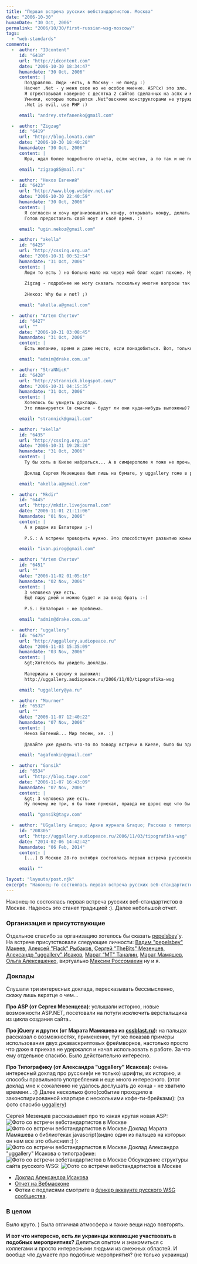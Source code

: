 ```yaml
---
title: "Первая встреча русских вебстандартистов. Москва"
date: "2006-10-30"
humanDate: "30 Oct, 2006"
permalink: "2006/10/30/first-russian-wsg-moscow/"
tags: 
  - "web-standards"
comments: 
  -  author: "IDcontent"
     id: "6418"
     url: "http://idcontent.com"
     date: "2006-10-30 18:34:47"
     humandate: "30 Oct, 2006"
     content: | 
       Поздравляю. Люди -есть, в Москву - не поеду :)
       Насчет .Net - у меня свое но не особое мнение. ASP(x) это зло.
       Я отрехтовывал наверное с десятка 2 сайтов сделанных на аспх и могу тебе сказать, что если выбросить оттуда верстальщика (из цикла разработки), то с 99.99% вероятностьют на эти сайты, кроме самих разработчиков никто не пойдет, просто потому что не сможет :)
       Умники, которые пользуются .Net"овскими конструкторами не утруждаю себя самокопанием и попыткой выдать приличный HTML output, а поскольку в руководстве обь этом ничего нет, значит и так покатит. Хотя вне сомнений, логику можно выдавать и в нормальный контейнер, а не в стандартный табличный контролс. 
       .Net is evil, use PHP :)

     email: "andrey.stefanenko@gmail.com"

  -  author: "Zigzag"
     id: "6419"
     url: "http://blog.lovata.com"
     date: "2006-10-30 18:40:28"
     humandate: "30 Oct, 2006"
     content: | 
       Юра, ждал более подробного отчета, если честно, а то так и не понятно, что вы там решили-то? Вроде, как сайт сделать... Хотелось бы принять участие в следующем подобном мероприятии, к сожалению (или к счастью ;) ) я не украинец, а беларус. И если здесь будут белорусы отписываться в комментах, стукните мне в аську 2333155, может, тоже решим организовать подобное.

     email: "zigzag85@mail.ru"

  -  author: "Некоз Евгений"
     id: "6423"
     url: "http://www.blog.webdev.net.ua"
     date: "2006-10-30 22:40:59"
     humandate: "30 Oct, 2006"
     content: | 
       Я согласен и хочу организовывать конфу, открывать конфу, делать доклады на конфе украинских веб разработчиков!!! :)
       Готов предоставить свой ноут и своё время. :)

     email: "ugin.nekoz@gmail.com"

  -  author: "akella"
     id: "6425"
     url: "http://cssing.org.ua"
     date: "2006-10-31 00:52:54"
     humandate: "31 Oct, 2006"
     content: | 
       Люди то есть ) но больно мало их через мой блог ходит похоже. Ну да и москва не сразу строилась... Для начала достаточно несколько человек думаю.
       
       Zigzag - подробнее не могу сказать поскольку многие вопросы так и остались нерешенными, потому говорить что то конкретное еще рановато. Насчет принять участие - думаю это вполне реально ).
       
       2Некоз: Why бы и not? ;)

     email: "akella.a@gmail.com"

  -  author: "Artem Chertov"
     id: "6427"
     url: ""
     date: "2006-10-31 03:08:45"
     humandate: "31 Oct, 2006"
     content: | 
       Есть желание, время и даже место, если понадобиться. Вот, только живу я не в Киеве и не в Харькове. Симферополь - к вашим услугам... :)

     email: "admin@drake.com.ua"

  -  author: "StraNNicK"
     id: "6428"
     url: "http://strannick.blogspot.com/"
     date: "2006-10-31 04:15:35"
     humandate: "31 Oct, 2006"
     content: | 
       Хотелось бы увидеть доклады.
       Это планируется (в смысле - будут ли они куда-нибудь выложены)?

     email: "strannick@gmail.com"

  -  author: "akella"
     id: "6435"
     url: "http://cssing.org.ua"
     date: "2006-10-31 19:28:20"
     humandate: "31 Oct, 2006"
     content: | 
       Ту бы хоть в Киеве набраться... А в симферополе я тоже не прочь, лучше правда уже тогда в Евпатории ;)
       
       Доклад Сергея Мезенцева был лишь на бумаге, у uggallery тоже в распечатках а не электронном, у Марата Мамяшева был в виде презентации, но это скорее просьба к нему, наверное в ближайшее время где то он его обнародует.... Потому к сожалению пока этой информацией не могу поделиться...

     email: "akella.a@gmail.com"

  -  author: "Mkdir"
     id: "6445"
     url: "http://mkdir.livejournal.com"
     date: "2006-11-01 21:11:06"
     humandate: "01 Nov, 2006"
     content: | 
       А я родом из Евпатории ;-)
       
       P.S.: А встречи проводить нужно. Это способствует развитию комьюнити, в результате которого выигрывают все.

     email: "ivan.pirog@gmail.com"

  -  author: "Artem Chertov"
     id: "6451"
     url: ""
     date: "2006-11-02 01:05:16"
     humandate: "02 Nov, 2006"
     content: | 
       3 человека уже есть.
       Ещё пару дней и можно будет и за вход брать :-)
       
       P.S.: Евпатория - не проблема.

     email: "admin@drake.com.ua"

  -  author: "uggallery"
     id: "6475"
     url: "http://uggallery.audiopeace.ru"
     date: "2006-11-03 15:35:09"
     humandate: "03 Nov, 2006"
     content: | 
       &gt;Хотелось бы увидеть доклады.
       
       Материалы к своему я выложил:
       http://uggallery.audiopeace.ru/2006/11/03/tipografika-wsg

     email: "uggallery@ya.ru"

  -  author: "Mourner"
     id: "6532"
     url: ""
     date: "2006-11-07 12:40:22"
     humandate: "07 Nov, 2006"
     content: | 
       Некоз Евгений... Мир тесен, хе. :)
       
       Давайте уже думать что-то по поводу встречи в Киеве, было бы здорово. :)

     email: "agafonkin@gmail.com"

  -  author: "Gansik"
     id: "6534"
     url: "http://blog.tagv.com"
     date: "2006-11-07 16:43:09"
     humandate: "07 Nov, 2006"
     content: | 
       &gt; 3 человека уже есть.
       Ну почему же три, я бы тоже приехал, правда не дорос еще что бы свои доклады делать, но послушать не отказался бы.

     email: "gansik@tagv.com"

  -  author: "UGgallery &raquo; Архив журнала &raquo; Рассказ о типографике на первой встрече Russian WSG"
     id: "208305"
     url: "http://uggallery.audiopeace.ru/2006/11/03/tipografika-wsg"
     date: "2014-02-06 14:42:42"
     humandate: "06 Feb, 2014"
     content: | 
       [...] В Москве 28-го октября состоялась первая встреча русскоязычный сторонников веб-стандартов &#8212; Russian WSG meeting. Отчеты на Вебмасконе и на CSSing.org.ua. [...]

     email: ""

layout: "layouts/post.njk"
excerpt: "Наконец-то состоялась первая встреча русских веб-стандартистов в Москве. Надеюсь это станет традицией :). Далее небольшой отчет."
---
```


Наконец-то состоялась первая встреча русских веб-стандартистов в Москве. Надеюсь это станет традицией :). Далее небольшой отчет.<!--more-->
<h3>Организация и присутствующие</h3>
Отдельное спасибо за организацию хотелось бы сказать <a href="http://pepelsbey.net/">pepelsbey</a>'у. На встрече присутствовали следующие личности: <a href="http://pepelsbey.net">Вадим "pepelsbey" Макеев</a>, <a href="http://flack.ru/">Алексей "Flack" Рыбаков</a>, <a href="http://linkedin.com/in/thebits/">Сергей "TheBits" Мезенцев</a>, <a href="http://uggallery.audiopeace.ru/">Александр "uggallery" Исаков</a>, <a href="http://mtonly.livejournal.com">Марат “MT” Таналин</a>, <a href="http://www.cssblast.ru/">Марат Мамяшев</a>, <a href="http://linkedin.com/in/tachisis">Ольга Алексашенко</a>, виртуально <a href="http://webmascon.com/">Максим Россомахин</a> ну и я.
<h3>Доклады</h3>
Слушали три интересных доклада, пересказывать бессмысленно, скажу лишь вкратце о чем...

<strong>Про ASP (от Сергея Мезенцева)</strong>: услышали историю, новые возможности ASP.NET, посетовали на потуги исключить верстальщика из цикла создания сайта..

<strong>Про jQuery  и других (от Марата Мамяшева  из <a href="http://cssblast.ru/">cssblast.ru</a>):</strong> на пальцах рассказал о возможностях, применении, тут же показав примеры использования двух джаваскриптовых фреймворков, настолько просто что даже я приехав не удержался и начал использовать в работе. За что ему отдельное спасибо. Было действительно интересно.

<strong>Про Типографику (от Александра "uggallery" Исакова):</strong> очень интересный доклад про русские(и не только) шрифты, их историю, и способы правильного употребления и еще много интересного. (этот доклад мне к сожалению не удалось дослушать до конца - не хватило времени...:()
Далее несколько фото(событие проходило в законспирированной квартире с несколькими кофе-ти-брейками):
(за фото спасибо <a href="http://uggallery.audiopeace.ru/">uggallery</a>)

Сергей  Мезенцев рассказывает про то какая крутая новая ASP:
<img src="/images/wsg/1.jpg" alt="Фото со встречи вебстандартистов в Москве" />
<img src="/images/wsg/2.jpg" alt="Фото со встречи вебстандартистов в Москве" />
Доклад Марата Мамяшева о библиотеках javascript(видно один из пальцев на которых он нам все это обьяснил :) ):
<img src="/images/wsg/3.jpg" alt="Фото со встречи вебстандартистов в Москве" />
Доклад Александра "uggallery" Исакова о типографике:
<img src="/images/wsg/5.jpg" alt="Фото со встречи вебстандартистов в Москве" />
Обсуждение структуры сайта русского WSG:
<img src="/images/wsg/4.jpg" alt="Фото со встречи вебстандартистов в Москве" />


<ul>
<li><a href="http://uggallery.audiopeace.ru/2006/11/03/tipografika-wsg">Доклад Александра Исакова</a></li>
<li><a href="http://www.webmascon.com/daily/?postid=200">Отчет на Вебмасконе</a></li>
<li>Фотки с подписями смотрите в <a href="http://www.flickr.com/photos/wsg-russia/">фликер аккаунте русского WSG сообщества</a>.</li>
</ul>
<h3>В целом</h3>
Было круто. ) Была отличная атмосфера и такие вещи надо повторять.

<strong>И вот что интересно, есть ли украинцы желающие участвовать в подобных мероприятиях? </strong> Делиться опытом и знакомиться с коллегами и просто интересными людьми из смежных областей.
И вообще что думаете про подобные мероприятия? (не только украинцы)
